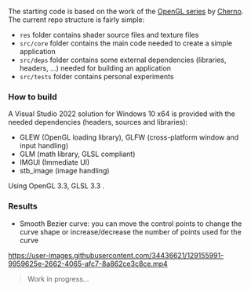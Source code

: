 The starting code is based on the work of the [OpenGL series](https://www.youtube.com/playlist?list=PLlrATfBNZ98foTJPJ_Ev03o2oq3-GGOS2 "OpenGL Playlist") by [Cherno](https://github.com/TheCherno "Cherno GitHub").
The current repo structure is fairly simple:
- `res` folder contains shader source files and texture files
- `src/core` folder contains the main code needed to create a simple application
- `src/deps` folder contains some external dependencies (libraries, headers, ...) needed for building an application
- `src/tests` folder contains personal experiments 

### How to build

A Visual Studio 2022 solution for Windows 10 x64 is provided with the needed dependencies (headers, sources and libraries):

- GLEW (OpenGL loading library), GLFW (cross-platform window and input handling)
- GLM (math library, GLSL compliant)
- IMGUI (Immediate UI) 
- stb_image (image handling)

Using OpenGL 3.3, GLSL 3.3 .

### Results
- Smooth Bezier curve: you can move the control points to change the curve shape or increase/decrease the number of points used for the curve  

https://user-images.githubusercontent.com/34436621/129155991-9959625e-2662-4065-afc7-8a862ce3c8ce.mp4

> Work in progress...

